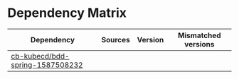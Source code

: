 # Dependency Matrix

Dependency | Sources | Version | Mismatched versions
---------- | ------- | ------- | -------------------
[cb-kubecd/bdd-spring-1587508232](https://github.com/cb-kubecd/bdd-spring-1587508232.git) |  | []() | 
